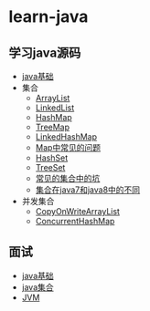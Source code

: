 # learn-java
## 学习java源码

- [java基础](java-source/基础/java基础.md)
- 集合
  - [ArrayList](java-source/集合/ArrayList.md)
  - [LinkedList](java-source/集合/LinkedList.md)
  - [HashMap](java-source/集合/HashMap.md)
  - [TreeMap](java-source/集合/TreeMap.md)
  - [LinkedHashMap](java-source/集合/LinkedHashMap.md)
  - [Map中常见的问题](java-source/集合/Map中涉及到的问题.md)
  - [HashSet](java-source/集合/HashSet.md)
  - [TreeSet](java-source/集合/TreeSet.md)
  - [常见的集合中的坑](java-source/集合/常见的集合中的坑.md)
  - [集合在java7和java8中的不同](java-source/集合/集合在java7和java8中的不同.md)
- 并发集合
  - [CopyOnWriteArrayList](java-source/并发集合/CopyOnWriteArrayList.md)
  - [ConcurrentHashMap](java-source/并发集合/ConcurrentHashMap.md)

## 面试

- [java基础](interview/java基础.md)
- [java集合](interview/java集合.md)
- [JVM](interview/JVM.md)

